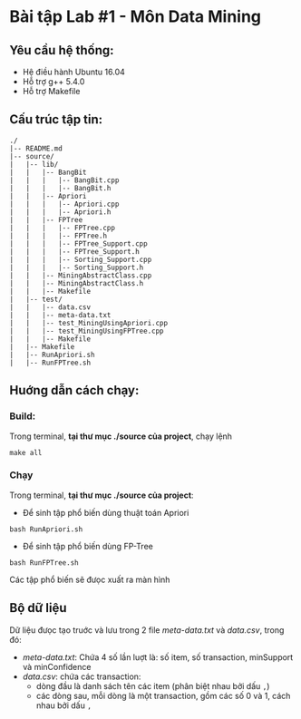 # Bài tập Lab #1 - Môn Data Mining
## Yêu cầu hệ thống:
* Hệ điều hành Ubuntu 16.04
* Hỗ trợ g++ 5.4.0
* Hỗ trợ Makefile
## Cấu trúc tập tin:
```
./
|-- README.md
|-- source/
|   |-- lib/
|   |   |-- BangBit
|   |   |   |-- BangBit.cpp
|   |   |   |-- BangBit.h
|   |   |-- Apriori
|   |   |   |-- Apriori.cpp
|   |   |   |-- Apriori.h
|   |   |-- FPTree
|   |   |   |-- FPTree.cpp
|   |   |   |-- FPTree.h
|   |   |   |-- FPTree_Support.cpp
|   |   |   |-- FPTree_Support.h
|   |   |   |-- Sorting_Support.cpp
|   |   |   |-- Sorting_Support.h
|   |   |-- MiningAbstractClass.cpp
|   |   |-- MiningAbstractClass.h
|   |   |-- Makefile
|   |-- test/
|   |   |-- data.csv
|   |   |-- meta-data.txt
|   |   |-- test_MiningUsingApriori.cpp
|   |   |-- test_MiningUsingFPTree.cpp
|   |   |-- Makefile
|   |-- Makefile
|   |-- RunApriori.sh
|   |-- RunFPTree.sh
```
## Huớng dẫn cách chạy:
### Build:
Trong terminal, __tại thư mục ./source của project__, chạy lệnh
```ShellScript
make all
```
### Chạy
Trong terminal, __tại thư mục ./source của project__:
* Để sinh tập phổ biến dùng thuật toán Apriori
```ShellScript
bash RunApriori.sh
```
* Để sinh tập phổ biến dùng FP-Tree
```ShellScript
bash RunFPTree.sh
```
Các tập phổ biến sẽ đưọc xuất ra màn hình
## Bộ dữ liệu
Dữ liệu đưọc tạo truớc và lưu trong 2 file _meta-data.txt_ và _data.csv_, trong đó:
* _meta-data.txt_: Chứa 4 số lần luợt là: số item, số transaction, minSupport và minConfidence
* _data.csv_: chứa các transaction: 
    * dòng đầu là danh sách tên các item (phân biệt nhau bởi dấu ```,```)
    * các dòng sau, mỗi dòng là một transaction, gồm các số 0 và 1, cách nhau bởi dấu ```,```

